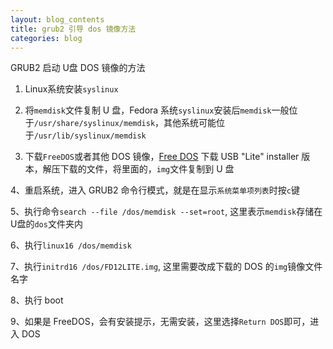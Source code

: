 ```yaml
---
layout: blog_contents
title: grub2 引导 dos 镜像方法
categories: blog
---
```


GRUB2 启动 U盘 DOS 镜像的方法
1. Linux系统安装`syslinux`

2. 将`memdisk`文件复制 U 盘，Fedora 系统`syslinux`安装后`memdisk`一般位于`/usr/share/syslinux/memdisk`，其他系统可能位于`/usr/lib/syslinux/memdisk` 

3. 下载`FreeDOS`或者其他 DOS 镜像，[Free DOS](http://www.freedos.org/download/) 下载 USB "Lite" installer 版本，解压下载的文件，将里面的，`img`文件复制到 U 盘

4、重启系统，进入 GRUB2 命令行模式，就是在显示`系统菜单项列表`时按`c`键 

5、执行命令`search --file /dos/memdisk --set=root`, 这里表示`memdisk`存储在U盘的`dos`文件夹内 

6、执行`linux16 /dos/memdisk` 

7、执行`initrd16 /dos/FD12LITE.img`, 这里需要改成下载的 DOS 的`img`镜像文件名字 

8、执行 boot 

9、如果是 FreeDOS，会有安装提示，无需安装，这里选择`Return DOS`即可，进入 DOS 

